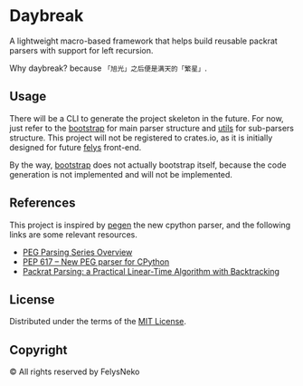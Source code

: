 # Daybreak

A lightweight macro-based framework that helps build reusable packrat parsers with support for left recursion.

Why daybreak? because `「旭光」之后便是满天的「繁星」`.

## Usage

There will be a CLI to generate the project skeleton in the future. For now, just refer to the [bootstrap](bootstrap) for main parser structure and [utils](utils) for sub-parsers structure. This project will not be registered to crates.io, as it is initially designed for future [felys](https://github.com/felys-lang/felys) front-end.

By the way, [bootstrap](bootstrap) does not actually bootstrap itself, because the code generation is not implemented and will not be implemented.

## References

This project is inspired by [pegen](https://github.com/python/cpython/tree/main/Tools/peg_generator) the new cpython parser, and the following links are some relevant resources.

- [PEG Parsing Series Overview](https://medium.com/@gvanrossum_83706/peg-parsing-series-de5d41b2ed60)
- [PEP 617 – New PEG parser for CPython](https://peps.python.org/pep-0617/)
- [Packrat Parsing: a Practical Linear-Time Algorithm with Backtracking](https://pdos.csail.mit.edu/~baford/packrat/thesis/thesis.pdf)

## License

Distributed under the terms of the [MIT License](LICENSE).

## Copyright

© All rights reserved by FelysNeko
